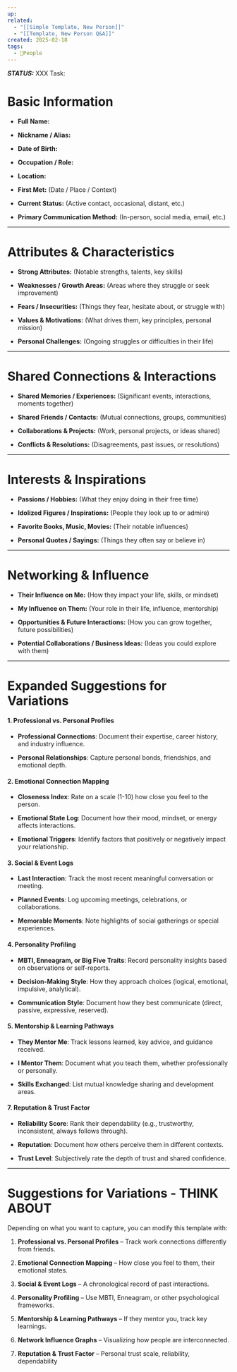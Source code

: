 ```yaml
---
up: 
related:
  - "[[Simple Template, New Person]]"
  - "[[Template, New Person Q&A]]"
created: 2025-02-18
tags:
  - 🤼People
---
```

***STATUS:*** XXX
Task:
# Basic Information

- **Full Name:**
    
- **Nickname / Alias:**
    
- **Date of Birth:**
    
- **Occupation / Role:**
    
- **Location:**
    
- **First Met:** (Date / Place / Context)
    
- **Current Status:** (Active contact, occasional, distant, etc.)
    
- **Primary Communication Method:** (In-person, social media, email, etc.)
    

---

# Attributes & Characteristics

- **Strong Attributes:** (Notable strengths, talents, key skills)
    
- **Weaknesses / Growth Areas:** (Areas where they struggle or seek improvement)
    
- **Fears / Insecurities:** (Things they fear, hesitate about, or struggle with)
    
- **Values & Motivations:** (What drives them, key principles, personal mission)
    
- **Personal Challenges:** (Ongoing struggles or difficulties in their life)
    

---

# Shared Connections & Interactions

- **Shared Memories / Experiences:** (Significant events, interactions, moments together)
    
- **Shared Friends / Contacts:** (Mutual connections, groups, communities)
    
- **Collaborations & Projects:** (Work, personal projects, or ideas shared)
    
- **Conflicts & Resolutions:** (Disagreements, past issues, or resolutions)
    

---

# Interests & Inspirations

- **Passions / Hobbies:** (What they enjoy doing in their free time)
    
- **Idolized Figures / Inspirations:** (People they look up to or admire)
    
- **Favorite Books, Music, Movies:** (Their notable influences)
    
- **Personal Quotes / Sayings:** (Things they often say or believe in)
    

---

# Networking & Influence

- **Their Influence on Me:** (How they impact your life, skills, or mindset)
    
- **My Influence on Them:** (Your role in their life, influence, mentorship)
    
- **Opportunities & Future Interactions:** (How you can grow together, future possibilities)
    
- **Potential Collaborations / Business Ideas:** (Ideas you could explore with them)
    

---
# **Expanded Suggestions for Variations**

#### **1. Professional vs. Personal Profiles**

- **Professional Connections**: Document their expertise, career history, and industry influence.
    
- **Personal Relationships**: Capture personal bonds, friendships, and emotional depth.
    


#### **2. Emotional Connection Mapping**

- **Closeness Index**: Rate on a scale (1-10) how close you feel to the person.
    
- **Emotional State Log**: Document how their mood, mindset, or energy affects interactions.
    
- **Emotional Triggers**: Identify factors that positively or negatively impact your relationship.
    

#### **3. Social & Event Logs**

- **Last Interaction**: Track the most recent meaningful conversation or meeting.
    
- **Planned Events**: Log upcoming meetings, celebrations, or collaborations.
    
- **Memorable Moments**: Note highlights of social gatherings or special experiences.
    

#### **4. Personality Profiling**

- **MBTI, Enneagram, or Big Five Traits**: Record personality insights based on observations or self-reports.
    
- **Decision-Making Style**: How they approach choices (logical, emotional, impulsive, analytical).
    
- **Communication Style**: Document how they best communicate (direct, passive, expressive, reserved).
    

#### **5. Mentorship & Learning Pathways**

- **They Mentor Me**: Track lessons learned, key advice, and guidance received.
    
- **I Mentor Them**: Document what you teach them, whether professionally or personally.
    
- **Skills Exchanged**: List mutual knowledge sharing and development areas.
    

#### **7. Reputation & Trust Factor**

- **Reliability Score**: Rank their dependability (e.g., trustworthy, inconsistent, always follows through).
    
- **Reputation**: Document how others perceive them in different contexts.
    
- **Trust Level**: Subjectively rate the depth of trust and shared confidence.

---

# Suggestions for Variations - THINK ABOUT

Depending on what you want to capture, you can modify this template with:

1. **Professional vs. Personal Profiles** – Track work connections differently from friends.
    
2. **Emotional Connection Mapping** – How close you feel to them, their emotional states.
    
3. **Social & Event Logs** – A chronological record of past interactions.
    
4. **Personality Profiling** – Use MBTI, Enneagram, or other psychological frameworks.
    
5. **Mentorship & Learning Pathways** – If they mentor you, track key learnings.
    
6. **Network Influence Graphs** – Visualizing how people are interconnected.
    
7. **Reputation & Trust Factor** – Personal trust scale, reliability, dependability